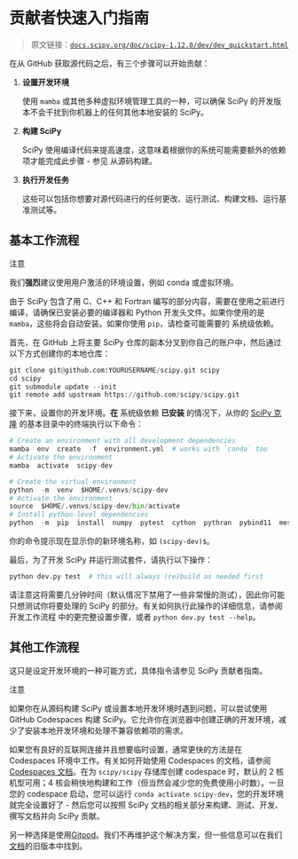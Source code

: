 # 贡献者快速入门指南

> 原文链接：[`docs.scipy.org/doc/scipy-1.12.0/dev/dev_quickstart.html`](https://docs.scipy.org/doc/scipy-1.12.0/dev/dev_quickstart.html)

在从 GitHub 获取源代码之后，有三个步骤可以开始贡献：

1.  **设置开发环境**

    使用 `mamba` 或其他多种虚拟环境管理工具的一种，可以确保 SciPy 的开发版本不会干扰到你机器上的任何其他本地安装的 SciPy。

1.  **构建 SciPy**

    SciPy 使用编译代码来提高速度，这意味着根据你的系统可能需要额外的依赖项才能完成此步骤 - 参见 从源码构建。

1.  **执行开发任务**

    这些可以包括你想要对源代码进行的任何更改、运行测试、构建文档、运行基准测试等。

## 基本工作流程

注意

我们**强烈**建议使用用户激活的环境设置，例如 conda 或虚拟环境。

由于 SciPy 包含了用 C、C++ 和 Fortran 编写的部分内容，需要在使用之前进行编译，请确保已安装必要的编译器和 Python 开发头文件。如果你使用的是 `mamba`，这些将会自动安装。如果你使用 `pip`，请检查可能需要的 系统级依赖。

首先，在 GitHub 上将主要 SciPy 仓库的副本分叉到你自己的账户中，然后通过以下方式创建你的本地仓库：

```py
git clone git@github.com:YOURUSERNAME/scipy.git scipy
cd scipy
git submodule update --init
git remote add upstream https://github.com/scipy/scipy.git 
```

接下来，设置你的开发环境。**在** 系统级依赖 **已安装** 的情况下，从你的 [SciPy 克隆](https://github.com/scipy/scipy) 的基本目录中的终端执行以下命令：

```py
# Create an environment with all development dependencies
mamba  env  create  -f  environment.yml  # works with `conda` too
# Activate the environment
mamba  activate  scipy-dev 
```

```py
# Create the virtual environment
python  -m  venv  $HOME/.venvs/scipy-dev
# Activate the environment
source  $HOME/.venvs/scipy-dev/bin/activate
# Install python-level dependencies
python  -m  pip  install  numpy  pytest  cython  pythran  pybind11  meson  ninja  pydevtool  rich-click  hypothesis 
```

你的命令提示现在显示你的新环境名称，如 `(scipy-dev)$`。

最后，为了开发 SciPy 并运行测试套件，请执行以下操作：

```py
python dev.py test  # this will always (re)build as needed first 
```

请注意这将需要几分钟时间（默认情况下禁用了一些非常慢的测试），因此你可能只想测试你将要处理的 SciPy 的部分。有关如何执行此操作的详细信息，请参阅 开发工作流程 中的更完整设置步骤，或者 `python dev.py test --help`。

## 其他工作流程

这只是设定开发环境的一种可能方式，具体指令请参见 SciPy 贡献者指南。

注意

如果你在从源码构建 SciPy 或设置本地开发环境时遇到问题，可以尝试使用 GitHub Codespaces 构建 SciPy。它允许你在浏览器中创建正确的开发环境，减少了安装本地开发环境和处理不兼容依赖项的需求。

如果您有良好的互联网连接并且想要临时设置，通常更快的方法是在 Codespaces 环境中工作。有关如何开始使用 Codespaces 的文档，请参阅[Codespaces 文档](https://docs.github.com/en/codespaces)。在为 `scipy/scipy` 存储库创建 codespace 时，默认的 2 核机型可用；4 核会稍快地构建和工作（但当然会减少您的免费使用小时数）。一旦您的 codespace 启动，您可以运行 `conda activate scipy-dev`，您的开发环境就完全设置好了 - 然后您可以按照 SciPy 文档的相关部分来构建、测试、开发、撰写文档并向 SciPy 贡献。

另一种选择是使用[Gitpod](https://www.gitpod.io)。我们不再维护这个解决方案，但一些信息可以在我们[文档](https://docs.scipy.org/doc/scipy-1.10.1/dev/contributor/quickstart_gitpod.html)的旧版本中找到。
